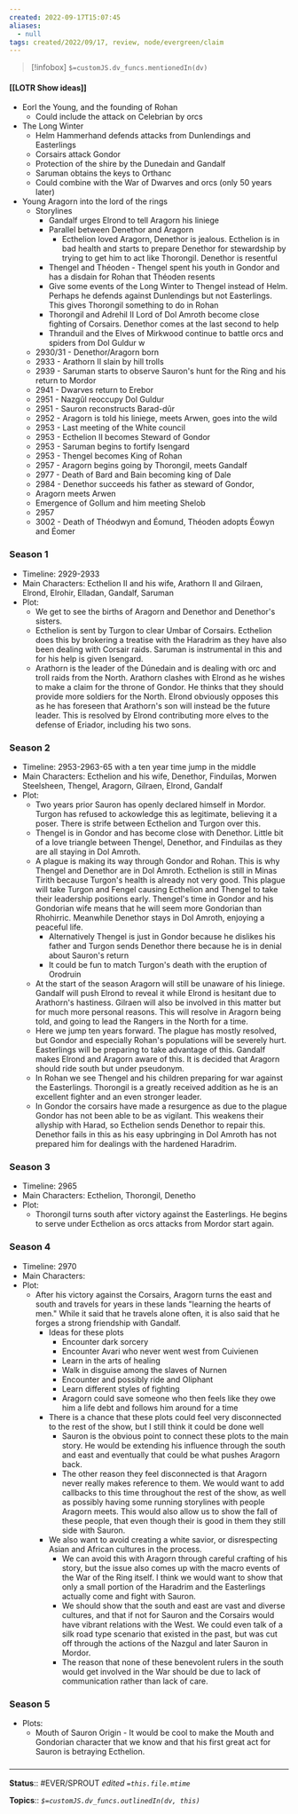 ```yaml
---
created: 2022-09-17T15:07:45 
aliases:
  - null
tags: created/2022/09/17, review, node/evergreen/claim
---
```

> [!infobox]
`$=customJS.dv_funcs.mentionedIn(dv)`

#### [[LOTR Show ideas]]

- Eorl the Young, and the founding of Rohan
	- Could include the attack on Celebrian by orcs
- The Long Winter
	- Helm Hammerhand defends attacks from Dunlendings and Easterlings
	- Corsairs attack Gondor
	- Protection of the shire by the Dunedain and Gandalf
	- Saruman obtains the keys to Orthanc
	- Could combine with the War of Dwarves and orcs (only 50 years later)
- Young Aragorn into the lord of the rings
	- Storylines
		- Gandalf urges Elrond to tell Aragorn his liniege
		- Parallel between Denethor and Aragorn
			- Ecthelion loved Aragorn, Denethor is jealous. Ecthelion is in bad health and starts to prepare Denethor for stewardship by trying to get him to act like Thorongil. Denethor is resentful
		- Thengel and Théoden - Thengel spent his youth in Gondor and has a disdain for Rohan that Théoden resents
		- Give some events of the Long Winter to Thengel instead of Helm. Perhaps he defends against Dunlendings but not Easterlings. This gives Thorongil something to do in Rohan
		- Thorongil and Adrehil II Lord of Dol Amroth become close fighting of Corsairs. Denethor comes at the last second to help
		- Thranduil and the Elves of Mirkwood continue to battle orcs and spiders from Dol Guldur w 
	- 2930/31 - Denethor/Aragorn born
	- 2933 - Arathorn II slain by hill trolls 
	- 2939 - Saruman starts to observe Sauron's hunt for the Ring and his return to Mordor
	- 2941 - Dwarves return to Erebor
	- 2951 - Nazgûl reoccupy Dol Guldur
	- 2951 - Sauron reconstructs Barad-dûr
	- 2952 - Aragorn is told his liniege, meets Arwen, goes into the wild
	- 2953 - Last meeting of the White council
	- 2953 - Ecthelion II becomes Steward of Gondor
	- 2953 - Saruman begins to fortify Isengard
	- 2953 - Thengel becomes King of Rohan
	- 2957 - Aragorn begins going by Thorongil, meets Gandalf
	- 2977 - Death of Bard and Bain becoming king of Dale
	- 2984 - Denethor succeeds his father as steward of Gondor,   
	- Aragorn meets Arwen
	- Emergence of Gollum and him meeting Shelob
	- 2957
	- 3002 - Death of Théodwyn and Éomund, Théoden adopts Éowyn and Éomer
	

### Season 1
- Timeline: 2929-2933
- Main Characters: Ecthelion II and his wife, Arathorn II and Gilraen, Elrond, Elrohir, Elladan, Gandalf, Saruman
- Plot: 
	- We get to see the births of Aragorn and Denethor and Denethor's sisters. 
	- Ecthelion is sent by Turgon to clear Umbar of Corsairs. Ecthelion does this by brokering a treatise with the Haradrim as they have also been dealing with Corsair raids. Saruman is instrumental in this and for his help is given Isengard.
	- Arathorn is the leader of the Dúnedain and is dealing with orc and troll raids from the North. Arathorn clashes with Elrond as he wishes to make a claim for the throne of Gondor. He thinks that they should provide more soldiers for the North. Elrond obviously opposes this as he has foreseen that Arathorn's son will instead be the future leader. This is resolved by Elrond contributing more elves to the defense of Eriador, including his two sons.

### Season 2
- Timeline: 2953-2963-65 with a ten year time jump in the middle
- Main Characters: Ecthelion and his wife, Denethor, Finduilas, Morwen Steelsheen, Thengel, Aragorn, Gilraen, Elrond, Gandalf
- Plot:
	- Two years prior Sauron has openly declared himself in Mordor. Turgon has refused to ackowledge this as legitimate, believing it a poser. There is strife between Ecthelion and Turgon over this.
	- Thengel is in Gondor and has become close with Denethor. Little bit of a love triangle between Thengel, Denethor, and Finduilas as they are all staying in Dol Amroth. 
	- A plague is making its way through Gondor and Rohan. This is why Thengel and Denethor are in Dol Amroth. Ecthelion is still in Minas Tirith because Turgon's health is already not very good. This plague will take Turgon and Fengel causing Ecthelion and Thengel to take their leadership positions early. Thengel's time in Gondor and his Gondorian wife means that he will seem more Gondorian than Rhohirric. Meanwhile Denethor stays in Dol Amroth, enjoying a peaceful life.
		- Alternatively Thengel is just in Gondor because he dislikes his father and Turgon sends Denethor there because he is in denial about Sauron's return
		- It could be fun to match Turgon's death with the eruption of Orodruin
	- At the start of the season Aragorn will still be unaware of his liniege. Gandalf will push Elrond to reveal it while Elrond is hesitant due to Arathorn's hastiness. Gilraen will also be involved in this matter but for much more personal reasons. This will resolve in Aragorn being told, and going to lead the Rangers in the North for a time.
	- Here we jump ten years forward. The plague has mostly resolved, but Gondor and especially Rohan's populations will be severely hurt. Easterlings will be preparing to take advantage of this. Gandalf makes Elrond and Aragorn aware of this. It is decided that Aragorn should ride south but under pseudonym. 
	- In Rohan we see Thengel and his children preparing for war against the Easterlings. Thorongil is a greatly received addition as he is an excellent fighter and an even stronger leader. 
	- In Gondor the corsairs have made a resurgence as due to the plague Gondor has not been able to be as vigilant. This weakens their allyship with Harad, so Ecthelion sends Denethor to repair this. Denethor fails in this as his easy upbringing in Dol Amroth has not prepared him for dealings with the hardened Haradrim.
### Season 3
- Timeline: 2965
- Main Characters: Ecthelion, Thorongil, Denetho
- Plot:
	- Thorongil turns south after victory against the Easterlings. He begins to serve under Ecthelion as orcs attacks from Mordor start again. 
	
### Season 4
- Timeline: 2970
- Main Characters: 
- Plot:
	- After his victory against the Corsairs, Aragorn turns the east and south and travels for years in these lands "learning the hearts of men." While it said that he travels alone often, it is also said that he forges a strong friendship with Gandalf. 
		- Ideas for these plots
			- Encounter dark sorcery
			- Encounter Avari who never went west from Cuivienen
			- Learn in the arts of healing
			- Walk in disguise among the slaves of Nurnen
			- Encounter and possibly ride and Oliphant
			- Learn different styles of fighting
			- Aragorn could save someone who then feels like they owe him a life debt and follows him around for a time
		- There is a chance that these plots could feel very disconnected to the rest of the show, but I still think it could be done well
			- Sauron is the obvious point to connect these plots to the main story. He would be extending his influence through the south and east and eventually that could be what pushes Aragorn back.
			- The other reason they feel disconnected is that Aragorn never really makes reference to them. We would want to add callbacks to this time throughout the rest of the show, as well as possibly having some running storylines with people Aragorn meets. This would also allow us to show the fall of these people, that even though their is good in them they still side with Sauron.
		- We also want to avoid creating a white savior, or disrespecting Asian and African cultures in the process.
			- We can avoid this with Aragorn through careful crafting of his story, but the issue also comes up with the macro events of the War of the Ring itself. I think we would want to show that only a small portion of the Haradrim and the Easterlings actually come and fight with Sauron.
			- We should show that the south and east are vast and diverse cultures, and that if not for Sauron and the Corsairs would have vibrant relations with the West. We could even talk of a silk road type scenario that existed in the past, but was cut off through the actions of the Nazgul and later Sauron in Mordor.
			- The reason that none of these benevolent rulers in the south would get involved in the War should be due to lack of communication rather than lack of care.

### Season 5
- Plots: 
	- Mouth of Sauron Origin - It would be cool to make the Mouth and Gondorian character that we know and that his first great act for Sauron is betraying Ecthelion. 
### <hr class="footnote"/>

**Status**:: #EVER/SPROUT
*edited `=this.file.mtime`*

**Topics**:: 
*`$=customJS.dv_funcs.outlinedIn(dv, this)`*
